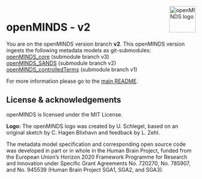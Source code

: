 <a href="https://github.com/HumanBrainProject/openMINDS/blob/main/img/openMINDS_logo.png">
    <img src="https://github.com/HumanBrainProject/openMINDS/blob/main/img/openMINDS_logo.png" alt="openMINDS logo" title="openMINDS" align="right" height="70" />
</a>

# openMINDS - v2

You are on the openMINDS version branch **v2**. This openMINDS version ingests the following metadata models as git-submodules:  
[openMINDS_core](https://github.com/HumanBrainProject/openMINDS_core) (submodule branch v3)  
[openMINDS_SANDS](https://github.com/HumanBrainProject/openMINDS_SANDS) (submodule branch v2)  
[openMINDS_controlledTerms](https://github.com/HumanBrainProject/openMINDS_controlledTerms) (submodule branch v1)

For more information please go to the [main README](https://github.com/HumanBrainProject/openMINDS/blob/main/README.md).

## License & acknowledgements

openMINDS is licensed under the MIT License.

**Logo:** The openMINDS logo was created by U. Schlegel, based on an original sketch by C. Hagen Blixhavn and feedback by L. Zehl.

The metadata model specification and corresponding open source code was developed in part or in whole in the Human Brain Project, funded from the European Union’s Horizon 2020 Framework Programme for Research and Innovation under Specific Grant Agreements No. 720270, No. 785907, and No. 945539 (Human Brain Project SGA1, SGA2, and SGA3).
